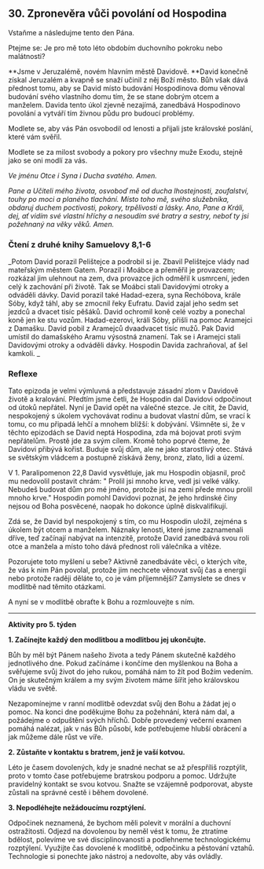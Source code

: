 ## 30. **Zpronevěra vůči povolání od Hospodina**

Vstaňme a následujme tento den Pána.

Ptejme se: Je pro mě toto léto obdobím duchovního pokroku nebo malátnosti?

**Jsme v Jeruzalémě, novém hlavním městě Davidově. **David konečně získal Jeruzalém a kvapně se snaží učinil z něj Boží město. Bůh však dává přednost tomu, aby se David místo budování Hospodinova domu věnoval budování svého vlastního domu tím, že se stane dobrým otcem a manželem. Davida tento úkol zjevně nezajímá, zanedbává Hospodinovo povolání a vytváří tím živnou půdu pro budoucí problémy.

Modlete se, aby vás Pán osvobodil od lenosti a přijali jste královské poslání, které vám svěřil.

Modlete se za milost svobody a pokory pro všechny muže Exodu, stejně jako se oni modlí za vás.

_Ve jménu Otce i Syna i Ducha svatého. Amen._

_Pane a Učiteli mého života, osvoboď mě od ducha lhostejnosti, zoufalství, touhy po moci a planého tlachání. Místo toho mě, svého služebníka, obdaruj duchem poctivosti, pokory, trpělivosti a lásky. Ano, Pane a Králi, dej, ať vidím své vlastní hříchy a nesoudím své bratry a sestry, neboť ty jsi požehnaný na věky věků. Amen._

### Čtení z druhé knihy Samuelovy 8,1-6

_Potom David porazil Pelištejce a podrobil si je. Zbavil Pelištejce vlády nad mateřským městem Gatem. Porazil i Moábce a přeměřil je provazcem; rozkázal jim ulehnout na zem, dva provazce jich odměřil k usmrcení, jeden celý k zachování při životě. Tak se Moábci stali Davidovými otroky a odváděli dávky. David porazil také Hadad-ezera, syna Rechóbova, krále Sóby, když táhl, aby se zmocnil řeky Eufratu. David zajal jeho sedm set jezdců a dvacet tisíc pěšáků. David ochromil koně celé vozby a ponechal koně jen ke stu vozům. Hadad-ezerovi, králi Sóby, přišli na pomoc Aramejci z Damašku. David pobil z Aramejců dvaadvacet tisíc mužů. Pak David umístil do damašského Aramu výsostná znamení. Tak se i Aramejci stali Davidovými otroky a odváděli dávky. Hospodin Davida zachraňoval, ať šel kamkoli. _

### Reflexe

Tato epizoda je velmi výmluvná a představuje zásadní zlom v Davidově životě a kralování. Předtím jsme četli, že Hospodin dal Davidovi odpočinout od útoků nepřátel. Nyní je David opět na válečné stezce. Je cítit, že David, nespokojený s úkolem vychovávat rodinu a budovat vlastní dům, se vrací k tomu, co mu připadá lehčí a mnohem bližší: k dobývání. Všimněte si, že v těchto epizodách se David neptá Hospodina, zda má bojovat proti svým nepřátelům. Prostě jde za svým cílem. Kromě toho poprvé čteme, že Davidovi přibývá kořist. Buduje svůj dům, ale ne jako starostlivý otec. Stává se světským vládcem a postupně získává ženy, bronz, zlato, lidi a území.

V 1. Paralipomenon 22,8 David vysvětluje, jak mu Hospodin objasnil, proč mu nedovolil postavit chrám: " Prolil jsi mnoho krve, vedl jsi velké války. Nebudeš budovat dům pro mé jméno, protože jsi na zemi přede mnou prolil mnoho krve." Hospodin pomohl Davidovi poznat, že jeho hrdinské činy nejsou od Boha posvěcené, naopak ho dokonce úplně diskvalifikují.

Zdá se, že David byl nespokojený s tím, co mu Hospodin uložil, zejména s úkolem být otcem a manželem. Náznaky lenosti, které jsme zaznamenali dříve, teď začínají nabývat na intenzitě, protože David zanedbává svou roli otce a manžela a místo toho dává přednost roli válečníka a vítěze.

Pozorujete toto myšlení u sebe? Aktivně zanedbáváte věci, o kterých víte, že vás k nim Pán povolal, protože jim nechcete věnovat svůj čas a energii nebo protože raději děláte to, co je vám příjemnější? Zamyslete se dnes v modlitbě nad těmito otázkami.

A nyní se v modlitbě obraťte k Bohu a rozmlouvejte s ním.

---

**Aktivity pro 5. týden**

**1. Začínejte každý den modlitbou a modlitbou jej ukončujte.**

Bůh by měl být Pánem našeho života a tedy Pánem skutečně každého jednotlivého dne. Pokud začínáme i končíme den myšlenkou na Boha a svěřujeme svůj život do jeho rukou, pomáhá nám to žít pod Božím vedením. On je skutečným králem a my svým životem máme šířit jeho královskou vládu ve světě.

Nezapomínejme v ranní modlitbě odevzdat svůj den Bohu a žádat jej o pomoc. Na konci dne poděkujme Bohu za požehnání, která nám dal, a požádejme o odpuštění svých hříchů. Dobře provedený večerní examen pomáhá nalézat, jak v nás Bůh působí, kde potřebujeme hlubší obrácení a jak můžeme dále růst ve víře.

**2. Zůstaňte v kontaktu s bratrem, jenž je vaší kotvou.**

Léto je časem dovolených, kdy je snadné nechat se až přespříliš rozptýlit, proto v tomto čase potřebujeme bratrskou podporu a pomoc. Udržujte pravidelný kontakt se svou kotvou. Snažte se vzájemně podporovat, abyste zůstali na správné cestě i během dovolené.

**3. Nepodléhejte nežádoucímu rozptýlení.**

Odpočinek neznamená, že bychom měli polevit v morální a duchovní ostražitosti. Odjezd na dovolenou by neměl vést k tomu, že ztratíme bdělost, polevíme ve své disciplinovanosti a podlehneme technologickému rozptýlení. Využijte čas dovolené k modlitbě, odpočinku a pěstování vztahů. Technologie si ponechte jako nástroj a nedovolte, aby vás ovládly.
